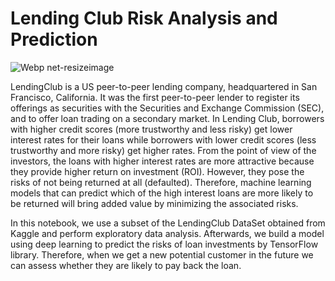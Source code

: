 # Lending Club Risk Analysis and Prediction

![Webp net-resizeimage](https://user-images.githubusercontent.com/69224996/96539775-bea37880-1250-11eb-8211-b30efc64045f.jpg)

LendingClub is a US peer-to-peer lending company, headquartered in San Francisco, California. It was the first peer-to-peer lender to register its offerings as securities with the Securities and Exchange Commission (SEC), and to offer loan trading on a secondary market. In Lending Club, borrowers with higher credit scores (more trustworthy and less risky) get lower interest rates for their loans while borrowers with lower credit scores (less trustworthy and more risky) get higher rates. From the point of view of the investors, the loans with higher interest rates are more attractive because they provide higher return on investment (ROI). However, they pose the risks of not being returned at all (defaulted). Therefore, machine learning models that can predict which of the high interest loans are more likely to be returned will bring added value by minimizing the associated risks.

In this notebook, we use a subset of the LendingClub DataSet obtained from Kaggle and perform exploratory data analysis. 
Afterwards, we build a model using deep learning to predict the risks of loan investments by TensorFlow library. Therefore, when we get a new potential customer in the future we can assess whether they are likely to pay back the loan.
